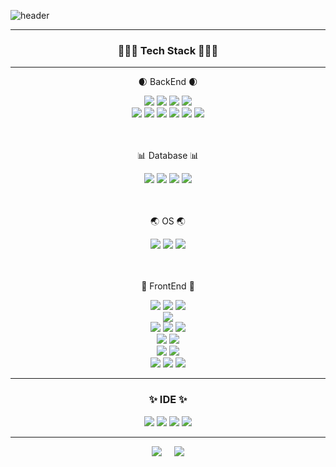 ![header](https://capsule-render.vercel.app/api?type=Cylinder&color=random&fontColor=FFFFFF&text=👋%20Developer%20JinHyeok%20👋)
<!-- <div align=center>
  <img src="http://mazassumnida.wtf/api/mini/generate_badge?boj=Heyok">
</div>
-->
<!-- https://github.com/Envoy-VC/awesome-badges -->
- - - 

### <div align=center> 🧑🏻‍💻 Tech Stack 🧑🏻‍💻 </div>
<hr>
<div align=center>
  <p>🌒 BackEnd 🌒</p>
    <img src="https://img.shields.io/badge/Java-ED8B00?style=for-the-badge&logo=openjdk&logoColor=white">
    <img src="https://img.shields.io/badge/Spring-6DB33F?style=for-the-badge&logo=spring&logoColor=white">
    <img src="https://img.shields.io/badge/Spring_Boot-F2F4F9?style=for-the-badge&logo=spring-boot">
    <img src="https://img.shields.io/badge/Spring_Security-6DB33F?style=for-the-badge&logo=Spring-Security&logoColor=white">
  <br>
  <img src="https://img.shields.io/badge/JWT-000000?style=for-the-badge&logo=JSON%20web%20tokens&logoColor=white">
    <img src="https://img.shields.io/badge/Node%20js-339933?style=for-the-badge&logo=nodedotjs&logoColor=white">
    <img src="https://img.shields.io/badge/PHP-777BB4?style=for-the-badge&logo=php&logoColor=white">
    <img src="https://img.shields.io/badge/Nginx-009639?style=for-the-badge&logo=nginx&logoColor=white">
    <img src="https://img.shields.io/badge/Express%20js-000000?style=for-the-badge&logo=express&logoColor=white">
    <img src="https://img.shields.io/badge/Gradle-02303A.svg?style=for-the-badge&logo=Gradle&logoColor=white">
</div>
<br>
<br>

<div align=center>
  <p>📊 Database 📊</p>
      <img src="https://img.shields.io/badge/MySQL-005C84?style=for-the-badge&logo=mysql&logoColor=white">
      <img src="https://img.shields.io/badge/Oracle-F80000?style=for-the-badge&logo=Oracle&logoColor=white">
      <img src="https://img.shields.io/badge/Microsoft_SQL_Server-CC2927?style=for-the-badge&logo=microsoft-sql-server&logoColor=white">
      <img src="https://img.shields.io/badge/MariaDB-003545?style=for-the-badge&logo=mariadb&logoColor=white">
</div>
<br>
<br>

<div align=center>
  <p>🌏 OS 🌏</p>
    <img src="https://img.shields.io/badge/Linux-FCC624?style=for-the-badge&logo=linux&logoColor=black">
    <img src="https://img.shields.io/badge/Ubuntu-E95420?style=for-the-badge&logo=ubuntu&logoColor=white">
    <img src="https://img.shields.io/badge/Red%20Hat-EE0000?style=for-the-badge&logo=redhat&logoColor=white">
</div>
<br>
<br>

<div align=center> 
  <p>💫 FrontEnd 💫</p>
  <img src="https://img.shields.io/badge/JavaScript-323330?style=for-the-badge&logo=javascript&logoColor=F7DF1E">
  <img src="https://img.shields.io/badge/jQuery-0769AD?style=for-the-badge&logo=jquery&logoColor=white">
  <img src="https://img.shields.io/badge/Amazon_AWS-FF9900?style=for-the-badge&logo=amazonaws&logoColor=white">
  <br>
  <img src="https://img.shields.io/badge/json-5E5C5C?style=for-the-badge&logo=json&logoColor=white">
  <br>
  <img src="https://img.shields.io/badge/HTML5-E34F26?style=for-the-badge&logo=html5&logoColor=white">
  <img src="https://img.shields.io/badge/GitHub-100000?style=for-the-badge&logo=github&logoColor=white">
  <img src="https://img.shields.io/badge/GIT-E44C30?style=for-the-badge&logo=git&logoColor=white">
  <br>

  <img src="https://img.shields.io/badge/Slack-4A154B?style=for-the-badge&logo=slack&logoColor=white">
  <img src="https://img.shields.io/badge/Jira-0052CC?style=for-the-badge&logo=Jira&logoColor=white">
  <br>
  <img src="https://img.shields.io/badge/HTML5-E34F26?style=for-the-badge&logo=html5&logoColor=white">
 

  <img src="https://img.shields.io/badge/Bootstrap-563D7C?style=for-the-badge&logo=bootstrap&logoColor=white">
  <br>
  <img src="https://img.shields.io/badge/OpenCV-27338e?style=for-the-badge&logo=OpenCV&logoColor=white">
  <img src="https://img.shields.io/badge/Apache-D22128?style=for-the-badge&logo=Apache&logoColor=white">
  <img src="https://img.shields.io/badge/confluence-%23172BF4.svg?style=for-the-badge&logo=confluence&logoColor=white">
  <br>

</div>

- - -
### <div align=center> ✨ IDE ✨ </div>
<div align=center>
  <img src="https://img.shields.io/badge/IntelliJ_IDEA-000000.svg?style=for-the-badge&logo=intellij-idea&logoColor=white">
  <img src="https://img.shields.io/badge/Visual_Studio_Code-0078D4?style=for-the-badge&logo=visual%20studio%20code&logoColor=white">
  <img src="https://img.shields.io/badge/phpstorm-143?style=for-the-badge&logo=phpstorm&logoColor=black&color=black&labelColor=darkorchid">
  <img src="https://img.shields.io/badge/Eclipse-FE7A16.svg?style=for-the-badge&logo=Eclipse&logoColor=white">
</div>

- - -
<div align=center>  
<!--   <img src="https://github-readme-stats.vercel.app/api/top-langs/?username=JinHeyok&layout=compact&theme=dark"> -->
<!--   <img src="https://mazassumnida.wtf/api/generate_badge?boj=Heyok"> -->
  <img src="http://mazassumnida.wtf/api/v2/generate_badge?boj=Heyok"> &nbsp;&nbsp;&nbsp;
  <img src="http://mazandi.herokuapp.com/api?handle=Heyok&theme=dark"/><br>
<!--   <img src="https://github-readme-stats.vercel.app/api?username=JinHeyok&show_icons=true&theme=highcontrast&count_private=true&show_icons=true"> -->
</div>

<!--
**JinHeyok/JinHeyok** is a ✨ _special_ ✨ repository because its `README.md` (this file) appears on your GitHub profile.

Here are some ideas to get you started:

- 🔭 I’m currently working on ...
- 🌱 I’m currently learning ...
- 👯 I’m looking to collaborate on ...
- 🤔 I’m looking for help with ...
- 💬 Ask me about ...
- 📫 How to reach me: ...
- 😄 Pronouns: ...
- ⚡ Fun fact: ...
-->
